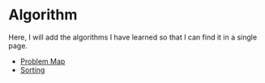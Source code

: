 # Algorithm

Here, I will add the algorithms I have learned so that I can find it in a single page.

- [Problem Map](Problem%20Map.md)
- [Sorting](Sorting.md)

